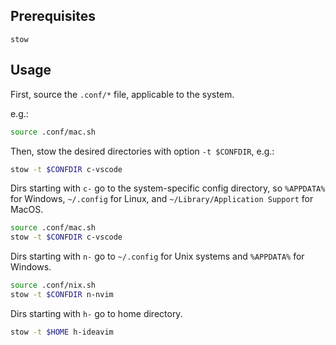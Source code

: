 ## Prerequisites

`stow`

## Usage

First, source the `.conf/*` file, applicable to the system.

e.g.:
```sh
source .conf/mac.sh
```

Then, stow the desired directories with option `-t $CONFDIR`, e.g.:
```sh
stow -t $CONFDIR c-vscode
```

Dirs starting with `c-` go to the system-specific config directory, so
`%APPDATA%` for Windows, `~/.config` for Linux, and `~/Library/Application
Support` for MacOS.
```sh
source .conf/mac.sh
stow -t $CONFDIR c-vscode
```

Dirs starting with `n-` go to `~/.config` for Unix systems
and `%APPDATA%` for Windows.
```sh
source .conf/nix.sh
stow -t $CONFDIR n-nvim
```

Dirs starting with `h-` go to home directory.
```sh
stow -t $HOME h-ideavim
```
